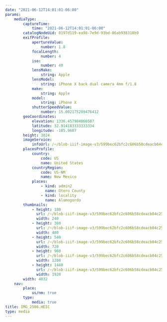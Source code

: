 ```yaml
---
date: "2021-06-12T14:01:01-06:00"
params:
    mediaType:
        captureTime:
            time: "2021-06-12T14:01:01-06:00"
        catalogNodeUid: 0197d119-ea98-7e9d-93bd-86ab938318b9
        exifProfile:
            apertureValue:
                number: 1.8
            focalLength:
                number: 4
            iso:
                number: 40
            lensMake:
                string: Apple
            lensModel:
                string: iPhone X back dual camera 4mm f/1.8
            make:
                string: Apple
            model:
                string: iPhone X
            shutterSpeedValue:
                number: 15.002175289476412
        geoCoordinates:
            elevation: 1336.457984866587
            latitude: 32.914183333333334
            longitude: -105.9607
        height: 3024
        imageService:
            infoUrl: /~/blob-iiif-image-v3/599bec62bfc2c606b58cdeacb04c25d6253f3ca0c3d90dc9c2dd00e5c08a6c63/info.json
        placesProfile:
            country:
                code: US
                name: United States
            countryRegion:
                code: US-NM
                name: New Mexico
            places:
                - kind: admin2
                  name: Otero County
                - kind: locality
                  name: Alamogordo
        thumbnails:
            - height: 180
              url: /~/blob-iiif-image-v3/599bec62bfc2c606b58cdeacb04c25d6253f3ca0c3d90dc9c2dd00e5c08a6c63/full/240%2C180/0/default.jpg
              width: 240
            - height: 360
              url: /~/blob-iiif-image-v3/599bec62bfc2c606b58cdeacb04c25d6253f3ca0c3d90dc9c2dd00e5c08a6c63/full/480%2C360/0/default.jpg
              width: 480
            - height: 540
              url: /~/blob-iiif-image-v3/599bec62bfc2c606b58cdeacb04c25d6253f3ca0c3d90dc9c2dd00e5c08a6c63/full/720%2C540/0/default.jpg
              width: 720
            - height: 960
              url: /~/blob-iiif-image-v3/599bec62bfc2c606b58cdeacb04c25d6253f3ca0c3d90dc9c2dd00e5c08a6c63/full/1280%2C960/0/default.jpg
              width: 1280
            - height: 1440
              url: /~/blob-iiif-image-v3/599bec62bfc2c606b58cdeacb04c25d6253f3ca0c3d90dc9c2dd00e5c08a6c63/full/1920%2C1440/0/default.jpg
              width: 1920
        width: 4032
    nav:
        place:
            us/nm: true
        type:
            media: true
title: IMG_2586.HEIC
type: media
---
```

